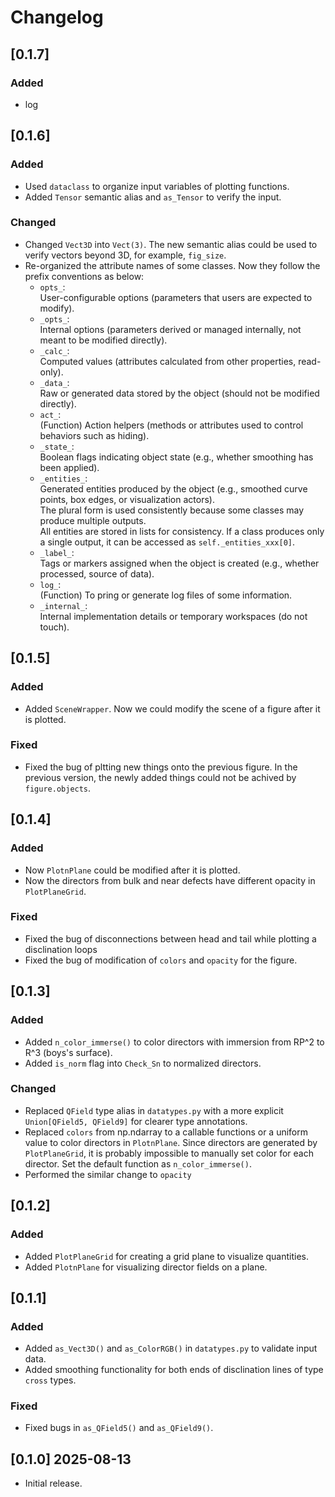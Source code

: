 # Changelog

## [0.1.7]
### Added
 - log

## [0.1.6]
### Added
 - Used ```dataclass``` to organize input variables of plotting functions.
 - Added ```Tensor``` semantic alias and ```as_Tensor``` to verify the input.
### Changed
 - Changed ```Vect3D``` into ```Vect(3)```. The new semantic alias could be used to verify vectors beyond 3D, for example, ```fig_size```.   
 - Re-organized the attribute names of some classes. Now they follow the prefix conventions as below:  
   - `opts_`:  
     User-configurable options (parameters that users are expected to modify).  
   - `_opts_`:  
     Internal options (parameters derived or managed internally, not meant to be modified directly).  
   - `_calc_`:  
     Computed values (attributes calculated from other properties, read-only).  
   - `_data_`:  
     Raw or generated data stored by the object (should not be modified directly).  
   - `act_`:  
     (Function) Action helpers (methods or attributes used to control behaviors such as hiding).  
   - `_state_`:  
     Boolean flags indicating object state (e.g., whether smoothing has been applied).
   - `_entities_`:  
     Generated entities produced by the object (e.g., smoothed curve points, box edges, or visualization actors).    
     The plural form is used consistently because some classes may produce multiple outputs.   
     All entities are stored in lists for consistency. If a class produces only a single output, it can be accessed as `self._entities_xxx[0]`.  
   - `_label_`:  
     Tags or markers assigned when the object is created (e.g., whether processed, source of data).
   - `log_`:  
     (Function) To pring or generate log files of some information. 
   - `_internal_`:  
     Internal implementation details or temporary workspaces (do not touch).

## [0.1.5]
### Added
 - Added ```SceneWrapper```. Now we could modify the scene of a figure after it is plotted.
 ### Fixed
 - Fixed the bug of pltting new things onto the previous figure. In the previous version, the newly added things could not be achived by ```figure.objects```.

## [0.1.4]
### Added
 - Now ```PlotnPlane``` could be modified after it is plotted.
 - Now the directors from bulk and near defects have different opacity in ```PlotPlaneGrid```.
### Fixed
 - Fixed the bug of disconnections between head and tail while plotting a disclination loops
 - Fixed the bug of modification of ```colors``` and ```opacity``` for the figure.

## [0.1.3]
### Added
 - Added ```n_color_immerse()``` to color directors with immersion from RP^2 to R^3 (boys's surface).
 - Added ```is_norm``` flag into ```Check_Sn``` to normalized directors.
### Changed
 - Replaced ```QField``` type alias in ```datatypes.py``` with a more explicit ```Union[QField5, QField9]``` for clearer type annotations.
 - Replaced ```colors``` from np.ndarray to a callable functions or a uniform value to color directors in ```PlotnPlane```. Since directors are generated by ```PlotPlaneGrid```, it is probably impossible to manually set color for each director. Set the default function as ```n_color_immerse()```.
  - Performed the similar change to ```opacity```

## [0.1.2]
### Added
 - Added ```PlotPlaneGrid``` for creating a grid plane to visualize quantities.
 - Added ```PlotnPlane``` for visualizing director fields on a plane.

## [0.1.1]
### Added
 - Added ```as_Vect3D()``` and ```as_ColorRGB()``` in ```datatypes.py``` to validate input data.
 - Added smoothing functionality for both ends of disclination lines of type ```cross``` types.
 ### Fixed
- Fixed bugs in `as_QField5()` and `as_QField9()`.

## [0.1.0] 2025-08-13
 - Initial release.
